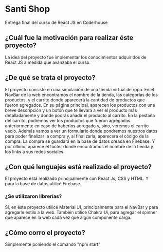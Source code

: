# Santi Shop

Entrega final del curso de React JS en Coderhouse

## ¿Cuál fue la motivación para realizar éste proyecto?

La idea del proyecto fue implementar los conocimientos adquiridos de React JS a medida que avanzaba el curso.

## ¿De qué se trata el proyecto?

El proyecto consiste en una simulación de una tienda virtual de ropa.
En el NavBar de la web encontramos el nombre de la tienda, las categorías de los productos, y el carrito donde aparecerá la cantidad de productos que fueron agregados.
En su página principal, aparecen los productos con una breve descripción y un botón que te llevará a ver el producto más detalladamente y donde podrás añadir el producto al carrito.
En la pestaña del carrito, podremos ver los productos que fueron agregados anteriormente en caso de haberlos adregado y, sino, veremos el carrito vacío. Además vamos a ver un formulario donde pondremos nuestros datos para poder finalizar la compra y, al finalizarla, aparecerá el código de la compra.
La compra se guardará en la base de datos creada en Firebase.
Y por último, aparece el footer donde encontramos el nombre de la tienda y los links a sus redes sociales.

## ¿Con qué lenguajes está realizado el proyecto?

El proyecto está realizado principalmente con React Js, CSS y HTML.
Y para la base de datos utilicé Firebase.

### ¿Se utilizaron librerías?

Sí, en éste proyecto utilicé Material UI, principalmente para el NavBar y para agregarle estilo a la web. 
También utilicé Chakra Ui, para agregar el spinner que aparece en la web cada vez que algún componente carga.

## ¿Cómo corro el proyecto?

Simplemente poniendo el comando "npm start"

